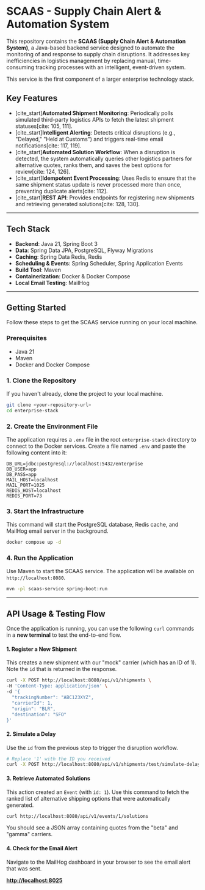 # SCAAS - Supply Chain Alert & Automation System

This repository contains the **SCAAS (Supply Chain Alert & Automation System)**, a Java-based backend service designed to automate the monitoring of and response to supply chain disruptions. It addresses key inefficiencies in logistics management by replacing manual, time-consuming tracking processes with an intelligent, event-driven system.

This service is the first component of a larger enterprise technology stack.

## Key Features

  * [cite\_start]**Automated Shipment Monitoring**: Periodically polls simulated third-party logistics APIs to fetch the latest shipment statuses[cite: 105, 111].
  * [cite\_start]**Intelligent Alerting**: Detects critical disruptions (e.g., "Delayed," "Held at Customs") and triggers real-time email notifications[cite: 117, 119].
  * [cite\_start]**Automated Solution Workflow**: When a disruption is detected, the system automatically queries other logistics partners for alternative quotes, ranks them, and saves the best options for review[cite: 124, 126].
  * [cite\_start]**Idempotent Event Processing**: Uses Redis to ensure that the same shipment status update is never processed more than once, preventing duplicate alerts[cite: 112].
  * [cite\_start]**REST API**: Provides endpoints for registering new shipments and retrieving generated solutions[cite: 128, 130].

-----

## Tech Stack

  * **Backend**: Java 21, Spring Boot 3
  * **Data**: Spring Data JPA, PostgreSQL, Flyway Migrations
  * **Caching**: Spring Data Redis, Redis
  * **Scheduling & Events**: Spring Scheduler, Spring Application Events
  * **Build Tool**: Maven
  * **Containerization**: Docker & Docker Compose
  * **Local Email Testing**: MailHog

-----

## Getting Started

Follow these steps to get the SCAAS service running on your local machine.

### Prerequisites

  * Java 21
  * Maven
  * Docker and Docker Compose

### 1\. Clone the Repository

If you haven't already, clone the project to your local machine.

```bash
git clone <your-repository-url>
cd enterprise-stack
```

### 2\. Create the Environment File

The application requires a `.env` file in the root `enterprise-stack` directory to connect to the Docker services. Create a file named `.env` and paste the following content into it:

```
DB_URL=jdbc:postgresql://localhost:5432/enterprise
DB_USER=app
DB_PASS=app
MAIL_HOST=localhost
MAIL_PORT=1025
REDIS_HOST=localhost
REDIS_PORT=73
```

### 3\. Start the Infrastructure

This command will start the PostgreSQL database, Redis cache, and MailHog email server in the background.

```bash
docker compose up -d
```

### 4\. Run the Application

Use Maven to start the SCAAS service. The application will be available on `http://localhost:8080`.

```bash
mvn -pl scaas-service spring-boot:run
```

-----

## API Usage & Testing Flow

Once the application is running, you can use the following `curl` commands in a **new terminal** to test the end-to-end flow.

#### 1\. Register a New Shipment

This creates a new shipment with our "mock" carrier (which has an ID of 1). Note the `id` that is returned in the response.

```bash
curl -X POST http://localhost:8080/api/v1/shipments \
-H 'Content-Type: application/json' \
-d '{
  "trackingNumber": "ABC123XYZ",
  "carrierId": 1,
  "origin": "BLR",
  "destination": "SFO"
}'
```

#### 2\. Simulate a Delay

Use the `id` from the previous step to trigger the disruption workflow.

```bash
# Replace '1' with the ID you received
curl -X POST http://localhost:8080/api/v1/shipments/test/simulate-delay/1
```

#### 3\. Retrieve Automated Solutions

This action created an `Event` (with `id: 1`). Use this command to fetch the ranked list of alternative shipping options that were automatically generated.

```bash
curl http://localhost:8080/api/v1/events/1/solutions
```

You should see a JSON array containing quotes from the "beta" and "gamma" carriers.

#### 4\. Check for the Email Alert

Navigate to the MailHog dashboard in your browser to see the email alert that was sent.

**[http://localhost:8025](https://www.google.com/search?q=http://localhost:8025)**
